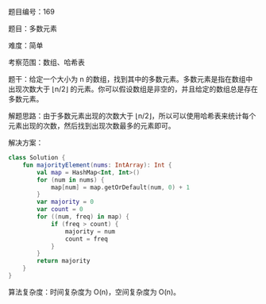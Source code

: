 题目编号：169

题目：多数元素

难度：简单

考察范围：数组、哈希表

题干：给定一个大小为 n 的数组，找到其中的多数元素。多数元素是指在数组中出现次数大于 ⌊n/2⌋ 的元素。你可以假设数组是非空的，并且给定的数组总是存在多数元素。

解题思路：由于多数元素出现的次数大于 ⌊n/2⌋，所以可以使用哈希表来统计每个元素出现的次数，然后找到出现次数最多的元素即可。

解决方案：

```kotlin
class Solution {
    fun majorityElement(nums: IntArray): Int {
        val map = HashMap<Int, Int>()
        for (num in nums) {
            map[num] = map.getOrDefault(num, 0) + 1
        }
        var majority = 0
        var count = 0
        for ((num, freq) in map) {
            if (freq > count) {
                majority = num
                count = freq
            }
        }
        return majority
    }
}
```

算法复杂度：时间复杂度为 O(n)，空间复杂度为 O(n)。